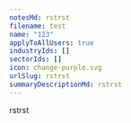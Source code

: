 ```yaml
---
notesMd: rstrst
filename: test
name: "123"
applyToAllUsers: true
industryIds: []
sectorIds: []
icon: change-purple.svg
urlSlug: rstrst
summaryDescriptionMd: rstrst
---
```

rstrst